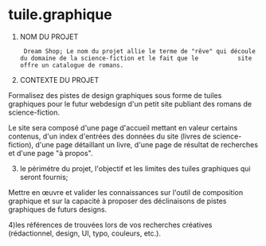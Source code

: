 # tuile.graphique

1) NOM DU PROJET

        Dream Shop; Le nom du projet allie le terme de "rêve" qui découle du domaine de la science-fiction et le fait que le           site offre un catalogue de romans.

2) CONTEXTE DU PROJET

Formalisez des pistes de design graphiques sous forme de tuiles graphiques pour le futur webdesign d'un petit site publiant des romans de science-fiction.

Le site sera composé d'une page d'accueil mettant en valeur certains contenus, d'un index d'entrées des données du site (livres de science-fiction), d'une page détaillant un livre, d'une page de résultat de recherches et d'une page "à propos".

3) le périmétre du projet, l'objectif et les limites des tuiles graphiques qui seront fournis;

Mettre en œuvre et valider les connaissances sur l'outil de composition graphique et sur la capacité à proposer des déclinaisons de pistes graphiques de futurs designs.

4)les références de trouvées lors de vos recherches créatives (rédactionnel, design, UI, typo, couleurs, etc.).
